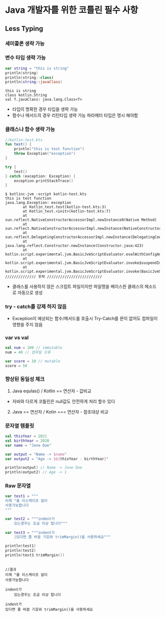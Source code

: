 # Java 개발자를 위한 코틀린 필수 사항

## Less Typing
### 세미콜론 생략 가능
### 변수 타입 생략 가능
```kotlin
var string = "this is string"
println(string)
println(string::class)
println(string::javaClass)
```
```
this is string
class kotlin.String
val T.javaClass: java.lang.Class<T>
```
- 타입이 명확한 경우 타입을 생략 가능
- 함수나 메서드의 경우 리턴타입 생략 가능 파라메터 타입은 명시 해야함

### 클래스나 함수 생략 가능
```kotlin
//kotlin-test.kts
fun test() {
    println("this is test function")
    throw Exception("exception")
}

try {
    test()
} catch (exception: Exception) {
    exception.printStackTrace()
}
```
```
$ kotlinc-jvm -script kotlin-test.kts
this is test function
java.lang.Exception: exception
        at Kotlin_test.test(kotlin-test.kts:3)
        at Kotlin_test.<init>(kotlin-test.kts:7)
        at sun.reflect.NativeConstructorAccessorImpl.newInstance0(Native Method)
        at sun.reflect.NativeConstructorAccessorImpl.newInstance(NativeConstructorAccessorImpl.java:62)
        at sun.reflect.DelegatingConstructorAccessorImpl.newInstance(DelegatingConstructorAccessorImpl.java:45)
        at java.lang.reflect.Constructor.newInstance(Constructor.java:423)
        at kotlin.script.experimental.jvm.BasicJvmScriptEvaluator.evalWithConfigAndOtherScriptsResults(BasicJvmScriptEvaluator.kt:96)
        at kotlin.script.experimental.jvm.BasicJvmScriptEvaluator.invoke$suspendImpl(BasicJvmScriptEvaluator.kt:41)
        at kotlin.script.experimental.jvm.BasicJvmScriptEvaluator.invoke(BasicJvmScriptEvaluator.kt)
////////////// 후략 /////////////////////////
```
- 클래스를 사용하지 않은 스크립트 파일이지만 파일명을 베이스한 클래스의 메소드로 자동으로 생성

### try - catch를 강제 하지 않음
- Exception이 예상되는 함수/메서드를 호출시 Try-Catch를 문이 없어도 컴파일이 영향을 주지 않음

### var vs val
```kotlin
val num = 100 // immutable
num = 40 // 컴파일 오류

var score = 10 // mutable
score = 50 
```

### 향상된 동일성 체크
1. Java equlas() / Kotlin == 연산자 - 값비교
- 자바와 다르게 코틀린은 null값도 안전하게 처리 할수 있다
2. Java == 연산자 / Kotin === 연산자 - 참조대상 비교


### 문자열 템플릿
```Kotlin
val thisYear = 2021
val birthYear = 2020
var name = "Jone Doe"

var output = "Name -> $name"
var output2 = "Age -> $${thisYear - birthYear}"

println(output) // Name -> Jone Doe
println(output2) // Age -> 1
```

### Raw 문자열
```kotlin
var test1 = """
이제 "를 이스케이프 없이
사용가능합니다
"""

var test2 = """indent가
    있는경우는 조금 이상 합니다"""
    
var test3 = """indent가
    |있다면 줄 바꿈 기호와 trimMargin()을 사용하세요"""

println(test1)
println(test2)
println(test3.trimMargin())
    
```
```
//결과
이제 "를 이스케이프 없이
사용가능합니다

indent가
    있는경우는 조금 이상 합니다
    
indent가
있다면 줄 바꿈 기호와 trimMargin()을 사용하세요
```
